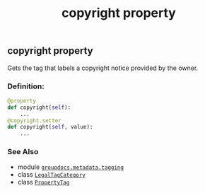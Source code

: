 ﻿---
title: copyright property
second_title: GroupDocs.Metadata for Python via .NET API References
description: 
type: docs
url: /python-net/groupdocs.metadata.tagging/legaltagcategory/copyright/
is_root: false
weight: 30
---

## copyright property


Gets the tag that labels a copyright notice provided by the owner.
### Definition:
```python
@property
def copyright(self):
    ...
@copyright.setter
def copyright(self, value):
    ...
```

### See Also
* module [`groupdocs.metadata.tagging`](../../)
* class [`LegalTagCategory`](/metadata/python-net/groupdocs.metadata.tagging/legaltagcategory)
* class [`PropertyTag`](/metadata/python-net/groupdocs.metadata.tagging/propertytag)
